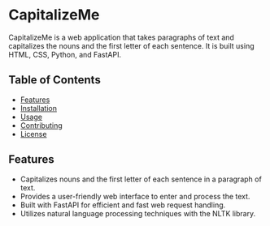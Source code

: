 # CapitalizeMe

CapitalizeMe is a web application that takes paragraphs of text and capitalizes the nouns and the first letter of each sentence. It is built using HTML, CSS, Python, and FastAPI.

## Table of Contents
- [Features](#features)
- [Installation](#installation)
- [Usage](#usage)
- [Contributing](#contributing)
- [License](#license)

## Features
- Capitalizes nouns and the first letter of each sentence in a paragraph of text.
- Provides a user-friendly web interface to enter and process the text.
- Built with FastAPI for efficient and fast web request handling.
- Utilizes natural language processing techniques with the NLTK library.
